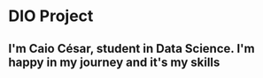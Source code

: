 # DIO Project
## I'm Caio César, student in Data Science. I'm happy in my journey and it's my skills

